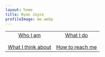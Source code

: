 ```yaml
---
layout: home
title: Ryan Joyce
profileImage: me.webp
---
```


|                                        |                                  |
| :------------------------------------: | :------------------------------: |
|          [Who I am](/whoiam)           |      [What I do](/whatido)       |
|                                        |                                  |
|                                        |                                  |
| [What I think about](/whatithinkabout) | [How to reach me](/howtoreachme) |
